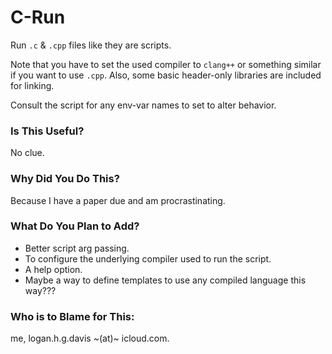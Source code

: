 # C-Run

Run `.c` & `.cpp` files like they are scripts.

Note that you have to set the used compiler to `clang++` or something similar if you want to use `.cpp`.
Also, some basic header-only libraries are included for linking.

Consult the script for any env-var names to set to alter behavior.

### Is This Useful?

No clue.

### Why Did You Do This?

Because I have a paper due and am procrastinating.

### What Do You Plan to Add?

- Better script arg passing.
- To configure the underlying compiler used to run the script.
- A help option.
- Maybe a way to define templates to use any compiled language this way???

### Who is to Blame for This:

me, logan.h.g.davis ~(at)~ icloud.com.
